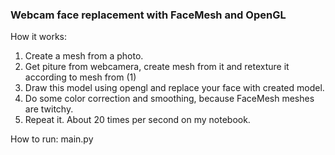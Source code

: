 ### Webcam face replacement with FaceMesh and OpenGL

How it works:
1) Create a mesh from a photo.
2) Get piture from webcamera, create mesh from it and retexture it according to mesh from (1)
3) Draw this model using opengl and replace your face with created model.
4) Do some color correction and smoothing, because FaceMesh meshes are twitchy.
5) Repeat it. About 20 times per second on my notebook.
 
How to run: main.py

